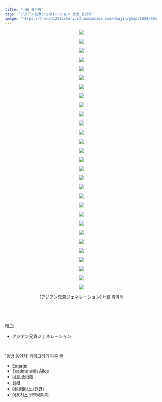 ```yaml
---
title: "너를 좋아해"
tags: "アジアン兄貴ジェネレーション 동방_동인지"
image: "https://franch122tistory.s3.amazonaws.com/doujin/ghap/1889/001.jpg"
---
```

<div class="article">
<p style="text-align: center; clear: none; float: none;"><img src="{{ site.imgserver8 }}/ghap/1889/001.jpg"/></p>
<p style="text-align: center; clear: none; float: none;"><img src="{{ site.imgserver8 }}/ghap/1889/002.jpg"/></p>
<p style="text-align: center; clear: none; float: none;"><img src="{{ site.imgserver8 }}/ghap/1889/003.jpg"/></p>
<p style="text-align: center; clear: none; float: none;"><img src="{{ site.imgserver8 }}/ghap/1889/004.jpg"/></p>
<p style="text-align: center; clear: none; float: none;"><img src="{{ site.imgserver8 }}/ghap/1889/005.jpg"/></p>
<p style="text-align: center; clear: none; float: none;"><img src="{{ site.imgserver8 }}/ghap/1889/006.jpg"/></p>
<p style="text-align: center; clear: none; float: none;"><img src="{{ site.imgserver8 }}/ghap/1889/007.jpg"/></p>
<p style="text-align: center; clear: none; float: none;"><img src="{{ site.imgserver8 }}/ghap/1889/008.jpg"/></p>
<p style="text-align: center; clear: none; float: none;"><img src="{{ site.imgserver8 }}/ghap/1889/009.jpg"/></p>
<p style="text-align: center; clear: none; float: none;"><img src="{{ site.imgserver8 }}/ghap/1889/010.jpg"/></p>
<p style="text-align: center; clear: none; float: none;"><img src="{{ site.imgserver8 }}/ghap/1889/011.jpg"/></p>
<p style="text-align: center; clear: none; float: none;"><img src="{{ site.imgserver8 }}/ghap/1889/012.jpg"/></p>
<p style="text-align: center; clear: none; float: none;"><img src="{{ site.imgserver8 }}/ghap/1889/013.jpg"/></p>
<p style="text-align: center; clear: none; float: none;"><img src="{{ site.imgserver8 }}/ghap/1889/014.jpg"/></p>
<p style="text-align: center; clear: none; float: none;"><img src="{{ site.imgserver8 }}/ghap/1889/015.jpg"/></p>
<p style="text-align: center; clear: none; float: none;"><img src="{{ site.imgserver8 }}/ghap/1889/016.jpg"/></p>
<p style="text-align: center; clear: none; float: none;"><img src="{{ site.imgserver8 }}/ghap/1889/017.jpg"/></p>
<p style="text-align: center; clear: none; float: none;"><img src="{{ site.imgserver8 }}/ghap/1889/018.jpg"/></p>
<p style="text-align: center; clear: none; float: none;"><img src="{{ site.imgserver8 }}/ghap/1889/019.jpg"/></p>
<p style="text-align: center; clear: none; float: none;"><img src="{{ site.imgserver8 }}/ghap/1889/020.jpg"/></p>
<p style="text-align: center; clear: none; float: none;"><img src="{{ site.imgserver8 }}/ghap/1889/021.jpg"/></p>
<p style="text-align: center; clear: none; float: none;"><img src="{{ site.imgserver8 }}/ghap/1889/022.jpg"/></p>
<p style="text-align: center; clear: none; float: none;"><img src="{{ site.imgserver8 }}/ghap/1889/023.jpg"/></p>
<p style="text-align: center; clear: none; float: none;"><img src="{{ site.imgserver8 }}/ghap/1889/024.jpg"/></p>
<p style="text-align: center; clear: none; float: none;"><img src="{{ site.imgserver8 }}/ghap/1889/025.jpg"/></p>
<p style="text-align: center; clear: none; float: none;"><img src="{{ site.imgserver8 }}/ghap/1889/026.jpg"/></p>
<p style="text-align: center; clear: none; float: none;"><img src="{{ site.imgserver8 }}/ghap/1889/027.jpg"/></p>
<p style="text-align: center; clear: none; float: none;"><img src="{{ site.imgserver8 }}/ghap/1889/028.jpg"/></p>
<p style="text-align: center; clear: none; float: none;"><img src="{{ site.imgserver8 }}/ghap/1889/029.jpg"/></p>
<p style="text-align: center; clear: none; float: none;">[アジアン兄貴ジェネレーション] 너를 좋아해</p>
<p><br/></p>
</div><br/>
<div class="tagTrail">
<p>태그: </p>
<ul>
<li>アジアン兄貴ジェネレーション</li>
</ul>
</div><br/>
<div class="another">
<p>'동방 동인지' 카테고리의 다른 글</p>
<ul>
<li><a href="/ghap_1891">Engage</a></li>
<li><a href="/ghap_1890">Teatime with Ailce</a></li>
<li><a href="/ghap_1889">너를 좋아해</a></li>
<li><a href="/ghap_1888">심애</a></li>
<li><a href="/ghap_1887">아마테라스 (전편)</a></li>
<li><a href="/ghap_1886">어묭져스 번역해야지</a></li>
</ul>
</div><br/>
<div class="cb_module cb_fluid">
<div class="cb_wrt cb_profile">
</div><!-- commentList close -->
</div><br/>
